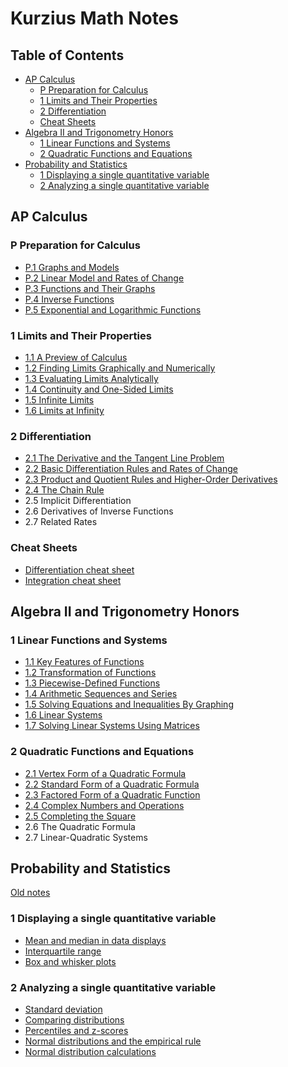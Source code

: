 # Kurzius Math Notes

## Table of Contents<!-- omit from toc -->

- [AP Calculus](#ap-calculus)
  - [P Preparation for Calculus](#p-preparation-for-calculus)
  - [1 Limits and Their Properties](#1-limits-and-their-properties)
  - [2 Differentiation](#2-differentiation)
  - [Cheat Sheets](#cheat-sheets)
- [Algebra II and Trigonometry Honors](#algebra-ii-and-trigonometry-honors)
  - [1 Linear Functions and Systems](#1-linear-functions-and-systems)
  - [2 Quadratic Functions and Equations](#2-quadratic-functions-and-equations)
- [Probability and Statistics](#probability-and-statistics)
  - [1 Displaying a single quantitative variable](#1-displaying-a-single-quantitative-variable)
  - [2 Analyzing a single quantitative variable](#2-analyzing-a-single-quantitative-variable)

## AP Calculus

### P Preparation for Calculus

- [P.1 Graphs and Models](./calc-for-ap-larson/0-preperation-for-calculus/0.1-graphs-and-models.md)
- [P.2 Linear Model and Rates of Change](./calc-for-ap-larson/0-preperation-for-calculus/0.2-linear-models-and-rates-of-change.md)
- [P.3 Functions and Their Graphs](./calc-for-ap-larson/0-preperation-for-calculus/0.3-functions-and-their-graphs.md)
- [P.4 Inverse Functions](/calc-for-ap-larson/0-preperation-for-calculus/0.4-inverse-functions.md)
- [P.5 Exponential and Logarithmic Functions](./calc-for-ap-larson/0-preperation-for-calculus/0.5-exponential-and-logarithmic-functions.md)

### 1 Limits and Their Properties

- [1.1 A Preview of Calculus](/calc-for-ap-larson/1-limits-and-their-properties/1.1-a-preview-of-calculus.md)
- [1.2 Finding Limits Graphically and Numerically](/calc-for-ap-larson/1-limits-and-their-properties/1.2-finding-limits-graphically-and-numerically.md)
- [1.3 Evaluating Limits Analytically](/calc-for-ap-larson/1-limits-and-their-properties/1.3-evaluating-limit-analytically.md)
- [1.4 Continuity and One-Sided Limits](./calc-for-ap-larson/1-limits-and-their-properties/1.4-continuity-and-one-sided-limits.md)
- [1.5 Infinite Limits](./calc-for-ap-larson/1-limits-and-their-properties/1.5-infinite-limits.md)
- [1.6 Limits at Infinity](./calc-for-ap-larson/1-limits-and-their-properties/1.6-limits-at-infinity.md)

### 2 Differentiation

- [2.1 The Derivative and the Tangent Line Problem](./calc-for-ap-larson/2-differentiation/2.1-the-derivative-and-the-tangent-line-problem.md)
- [2.2 Basic Differentiation Rules and Rates of Change](./calc-for-ap-larson/2-differentiation/2.2-basic-differentiation-rules-and-rates-of-change.md)
- [2.3 Product and Quotient Rules and Higher-Order Derivatives](./calc-for-ap-larson/2-differentiation/2.3-product-and-quotient-rules-and-higher-order-derivatives.md)
- [2.4 The Chain Rule](./calc-for-ap-larson/2-differentiation/2.4-the-chain-rule.md)
- 2.5 Implicit Differentiation
- 2.6 Derivatives of Inverse Functions
- 2.7 Related Rates

### Cheat Sheets

- [Differentiation cheat sheet](./pdfs/differentiation-cheat-sheet.pdf)
- [Integration cheat sheet](./pdfs/integration-cheat-sheet.pdf)

## Algebra II and Trigonometry Honors

### 1 Linear Functions and Systems

- [1.1 Key Features of Functions](./envision-algebra-2/1-linear-functions-and-systems/1.1-key-features-of-functions.md)
- [1.2 Transformation of Functions](./envision-algebra-2/1-linear-functions-and-systems/1.2-transformation-of-functions.md)
- [1.3 Piecewise-Defined Functions](./envision-algebra-2/1-linear-functions-and-systems/1.3-piecewise-functions.md)
- [1.4 Arithmetic Sequences and Series](./envision-algebra-2/1-linear-functions-and-systems/1.4-arithmetic-sequences-and-series.md)
- [1.5 Solving Equations and Inequalities By Graphing](/envision-algebra-2/1-linear-functions-and-systems/1.5-solving-equations-and-inequalities-by-graphing.md)
- [1.6 Linear Systems](/envision-algebra-2/1-linear-functions-and-systems/1.6-linear-systems.md)
- [1.7 Solving Linear Systems Using Matrices](./envision-algebra-2/1-linear-functions-and-systems/1.7-solving-linear-systems-using-matrices.md)

### 2 Quadratic Functions and Equations

- [2.1 Vertex Form of a Quadratic Formula](./envision-algebra-2/2-quadratic-functions-and-equations/2.1-vertex-form-of-a-quadratic-formula.md)
- [2.2 Standard Form of a Quadratic Formula](./envision-algebra-2/2-quadratic-functions-and-equations/2.2-standard-form-of-a-quadratic-formula.md)
- [2.3 Factored Form of a Quadratic Function](./envision-algebra-2/2-quadratic-functions-and-equations/2.3-factored-form-of-a-quadratic-function.md)
- [2.4 Complex Numbers and Operations](./envision-algebra-2/2-quadratic-functions-and-equations/2.4-complex-numbers-and-operations.md)
- [2.5 Completing the Square](./envision-algebra-2/2-quadratic-functions-and-equations/2.5-completing-the-square.md)
- 2.6 The Quadratic Formula
- 2.7 Linear-Quadratic Systems

## Probability and Statistics

[Old notes](./archives.md)

### 1 Displaying a single quantitative variable

- [Mean and median in data displays](./khan-academy-hs-statistics/1-displaying-a-single-quantitative-variable/1.2.1-mean-and-median-in-data-displays.md)
- [Interquartile range](./khan-academy-hs-statistics/1-displaying-a-single-quantitative-variable/1.2.2-interquartile-range.md)
- [Box and whisker plots](./khan-academy-hs-statistics/1-displaying-a-single-quantitative-variable/1.3-box-and-whisker-plots.md)

### 2 Analyzing a single quantitative variable

- [Standard deviation](./khan-academy-hs-statistics/2-analyzing-a-single-quantitative-variable/2.1-standard-deviation.md)
- [Comparing distributions](./khan-academy-hs-statistics/2-analyzing-a-single-quantitative-variable/2.2-comparing-distributions.md)
- [Percentiles and z-scores](./khan-academy-hs-statistics/2-analyzing-a-single-quantitative-variable/2.3-percentiles-and-z-scores.md)
- [Normal distributions and the empirical rule](./khan-academy-hs-statistics/2-analyzing-a-single-quantitative-variable/2.4-normal-distributions-and-the-empirical-rule.md)
- [Normal distribution calculations](./khan-academy-hs-statistics/2-analyzing-a-single-quantitative-variable/2.5-normal-distribution-calculations.md)
